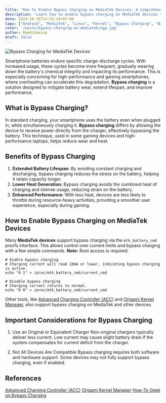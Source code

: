 ```yaml
---
title: "How to Enable Bypass Charging on MediaTek Devices: A Comprehensive Guide"
description: "Learn how to enable bypass charging on MediaTek devices to extend battery lifespan, reduce heat, and boost performance, especially during gaming."
date: 2024-10-26T14:55:20+07:00
tags: ["Android", "MediaTek", "Linux", "Kernel", "Bypass Charging", "Battery", "Smartphone"]
cover: '/posts/bypass-charging-on-mediatek/ogp.jpg'
author: Rem01Gaming
draft: false
---
```


![Bypass Charging for MediaTek Devices](/posts/bypass-charging-on-mediatek/ogp.jpg)

Smartphone batteries endure specific charge-discharge cycles. With increased usage, these cycles become more frequent, gradually wearing down the battery's chemical integrity and impacting its performance. This is especially concerning for high-performance and gaming smartphones, where overheating can accelerate this degradation. **Bypass charging** is a solution designed to mitigate battery wear, extend lifespan, and improve performance.

## What is Bypass Charging?

In standard charging, your smartphone uses the battery even when plugged in, while simultaneously charging it. **Bypass charging** differs by allowing the device to receive power directly from the charger, effectively bypassing the battery. This technique, used in some gaming devices and high-performance laptops, helps reduce wear and heat.

## Benefits of Bypass Charging

1. **Extended Battery Lifespan:** By avoiding constant charging and discharging, bypass charging reduces the stress on the battery, helping it retain capacity longer.
2. **Lower Heat Generation:** Bypass charging avoids the combined heat of charging and intense usage, reducing strain on the battery.
3. **Enhanced Performance:** With less heat, devices are less likely to throttle during resource-heavy activities, providing a smoother user experience, especially during gaming.

## How to Enable Bypass Charging on MediaTek Devices
Many **MediaTek devices** support bypass charging via the `mtk_battery_cmd` procfs interface. This allows control over current limits and bypass charging with a few simple commands. **Note:** Root access is required.

```shell
# Enable bypass charging
# Charging current will read 10mA or lower, indicating bypass charging is active.
echo "0 1" > /proc/mtk_battery_cmd/current_cmd

# Disable bypass charging
# Charging current returns to normal.
echo "0 0" > /proc/mtk_battery_cmd/current_cmd
```

Other tools, like [Advanced Charging Controller (ACC)](https://github.com/VR-25/acc) and [Origami Kernel Manager](https://github.com/Rem01Gaming/origami_kernel_manager), also support bypass charging on MediaTek and other devices.

## Important Considerations for Bypass Charging

1. Use an Original or Equivalent Charger
Non-original chargers typically deliver less current. Low current may cause slight battery drain if the system compensates for current deficit from the charger.

2. Not All Devices Are Compatible
Bypass charging requires both software and hardware support. Some devices may not fully support bypass charging, even if enabled.

## References
[Advanced Charging Controller (ACC)](https://github.com/VR-25/acc)
[Origami Kernel Manager](https://github.com/Rem01Gaming/origami_kernel_manager)
[How-To Geek on Bypass Charging](https://www.howtogeek.com/what-is-bypass-charging-and-why-you-want-it/)